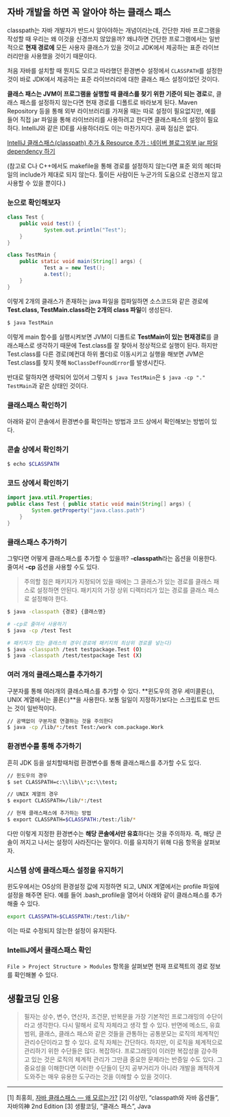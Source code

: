 ## 자바 개발을 하면 꼭 알아야 하는 클래스 패스

classpath는 자바 개발자가 반드시 알아야하는 개념이라는데, 간단한 자바 프로그램을 작성할 때 우리는 왜 이것을 신경쓰지 않았을까? 왜냐하면 간단한 프로그램에서는 일반적으로 **현재 경로에** 모든 사용자 클래스가 있을 것이고 JDK에서 제공하는 표준 라이브러리만을 사용했을 것이기 때문이다.

처음 자바를 설치할 때 뭔지도 모르고 따라했던 환경변수 설정에서 `CLASSPATH`를 설정한 것이 바로 JDK에서 제공하는 표준 라이브러리에 대한 클래스 패스 설정이었던 것이다.

**클래스 패스는 JVM이 프로그램을 실행할 때 클래스를 찾기 위한 기준이 되는 경로**로, 클래스 패스를 설정하지 않는다면 현재 경로를 디폴트로 바라보게 된다. Maven Repository 등을 통해 외부 라이브러리를 가져올 때는 따로 설정이 필요없지만, 예를 들어 직접 jar 파일을 통해 라이브러리를 사용하려고 한다면 클래스패스의 설정이 필요하다. IntelliJ와 같은 IDE를 사용하더라도 이는 마찬가지다. 공짜 점심은 없다.

[IntelliJ 클래스패스(classpath) 추가 & Resource 추가 : 네이버 블로그](https://m.blog.naver.com/haskim0716n/221812414926)[외부 jar 파일 dependency 하기](https://blog.thereis.xyz/50)

(참고로 C나 C++에서도 makefile을 통해 경로를 설정하지 않는다면 표준 외의 헤더파일의 include가 제대로 되지 않는다. 툴이든 사람이든 누군가의 도움으로 신경쓰지 않고 사용할 수 있을 뿐이다.)

### 눈으로 확인해보자

```java
class Test {
    public void test() {
            System.out.println("Test");
    }
}

class TestMain {
    public static void main(String[] args) {
            Test a = new Test();
            a.test();
    }
}
```

이렇게 2개의 클래스가 존재하는 java 파일을 컴파일하면 소스코드와 같은 경로에 **Test.class, TestMain.class라는 2개의 class 파일**이 생성된다.

```bash
$ java TestMain
```

이렇게 main 함수를 실행시켜보면 JVM이 디폴트로 **TestMain이 있는 현재경로**를 클래스패스로 생각하기 때문에 Test.class를 잘 찾아서 정상적으로 실행이 된다. 하지만 Test.class를 다른 경로(예컨대 하위 폴더)로 이동시키고 실행을 해보면 JVM은 Test.class를 찾지 못해 `NoClassDefFoundError`를 발생시킨다.

반대로 말하자면 생략되어 있어서 그렇지 `$ java TestMain`은 `$ java -cp "." TestMain`과 같은 상태인 것이다.

### 클래스패스 확인하기

아래와 같이 콘솔에서 환경변수를 확인하는 방법과 코드 상에서 확인해보는 방법이 있다.

### 콘솔 상에서 확인하기

```bash
$ echo $CLASSPATH
```

### 코드 상에서 확인하기

```java
import java.util.Properties;
public class Test {	public static void main(String[] args) {
		System.getProperty("java.class.path")
	}
}
```

### 클래스패스 추가하기

그렇다면 어떻게 클래스패스를 추가할 수 있을까? **-classpath**라는 옵션을 이용한다. 줄여서 **-cp** 옵션을 사용할 수도 있다.

> 주의할 점은 패키지가 지정되어 있을 때에는 그 클래스가 있는 경로를 클래스 패스로 설정하면 안된다. 패키지의 가장 상위 디렉터리가 있는 경로를 클래스 패스로 설정해야 한다.

```bash
$ java -classpath {경로} {클래스명}

# -cp로 줄여서 사용하기
$ java -cp /test Test

# 패키지가 있는 클래스의 경우(경로에 패키지의 최상위 경로를 넣는다)
$ java -classpath /test testpackage.Test (O)
$ java -classpath /test/testpackage Test (X)
```

### 여러 개의 클래스패스를 추가하기

구분자를 통해 여러개의 클래스패스를 추가할 수 있다. **윈도우의 경우 세미콜론(;), UNIX 계열에서는 콜론(:)**을 사용한다. 보통 일일이 지정하기보다는 스크립트로 만드는 것이 일반적이다.

```bash
// 공백없이 구분자로 연결하는 것을 주의한다
$ java -cp /lib/*:/test Test:/work com.package.Work
```

### 환경변수를 통해 추가하기

흔히 JDK 등을 설치할때처럼 환경변수를 통해 클래스패스를 추가할 수도 있다.

```bash
// 윈도우의 경우
$ set CLASSPATH=c:\\lib\\*;c:\\test;

// UNIX 계열의 경우
$ export CLASSPATH=/lib/*:/test

// 현재 클래스패스에 추가하는 방법
$ export CLASSPATH=$CLASSPATH:/test:/lib/*
```

다만 이렇게 지정한 환경변수는 **해당 콘솔에서만 유효**하다는 것을 주의하자. 즉, 해당 콘솔이 꺼지고 나서는 설정이 사라진다는 말이다. 이를 유지하기 위해 다음 항목을 살펴보자.

### 시스템 상에 클래스패스 설정을 유지하기

윈도우에서는 OS상의 환경설정 값에 지정하면 되고, UNIX 계열에서는 profile 파일에 설정을 해주면 된다. 예를 들어 .bash_profile을 열어서 아래와 같이 클래스패스를 추가해줄 수 있다.

```bash
export CLASSPATH=$CLASSPATH:/test:/lib/*
```

이는 따로 수정되지 않는한 설정이 유지된다.

### IntelliJ에서 클래스패스 확인

`File > Project Structure > Modules` 항목을 살펴보면 현재 프로젝트의 경로 정보를 확인해볼 수 있다.

## 생활코딩 인용

> 필자는 상수, 변수, 연산자, 조건문, 반복문을 가장 기본적인 프로그래밍의 수단이라고 생각한다. 다시 말해서 로직 자체라고 생각 할 수 있다. 반면에 메소드, 유효범위, 클래스, 클래스 패스와 같은 것들을 관통하는 공통분모는 로직의 체계적인 관리수단이라고 할 수 있다. 로직 자체는 간단하다. 하지만, 이 로직을 체계적으로 관리하기 위한 수단들은 많다. 복잡하다. 프로그래밍이 이러한 복잡성을 감수하고 있는 것은 로직의 체계적 관리가 그만큼 중요한 문제라는 반증일 수도 있다. 그 중요성을 이해한다면 이러한 수단들이 단지 공부거리가 아니라 개발을 쾌적하게 도와주는 매우 유용한 도구라는 것을 이해할 수 있을 것이다.

---

[1] 최홍희, [자바 클래스패스 — 왜 모르는가?](https://vvshinevv.tistory.com/70)
[2] 이상민, “classpath와 자바 옵션들”, 자바의神 2nd Edition
[3] 생활코딩, “클래스 패스”, Java
